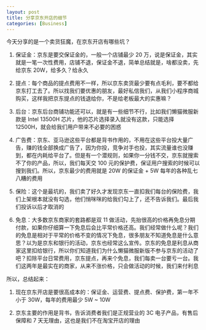 ```yaml
---
layout: post
title: 分享京东开店的细节
categories: [Business]
---
```


今天分享的是一个卖货狂魔，在京东开店有哪些坑？

1. 保证金：京东是要交保证金的，一般一个店铺最少 20 万，说是保证金，其实就是一笔一次性费用，店铺不退，保证金不退，简单总结就是，啥都没卖，先给京东 20W，给多久？给永久

2. 提点：每个商品的提点费用不一样，所以京东卖货最少要有点毛利，要不都给京东打工去了。所以找我们要优惠的朋友，最好私信我们，从我们小程序商城购买，这样我把京东提点的钱退给你，不是给老板最大的实惠嘛？

3. 后台：京东后台商铺功能还可以，就是有一些细节不行，比如我们懒猫微服新款是 Intel 13500H 芯片，他的芯片选择录入就没有这款，只能选择 12500H，就会给我们用户带来不必要的困惑

4. 广告费：京东、亚马逊这些平台都是背书作用的，不用在这些平台投大量广告，赚的钱全部换成广告了，因为你投，竞争对手也投，其实流量谁也没赚到，都在内耗给平台了。但是有一个潜规则，如果你一分钱不交，京东就搜索不了你的产品，所以，我们每天交 100 元的保护费，保证用户搜索的时候可以搜到我们。所以，京东最少的费用就是 20W 的保证金 + 5W 每年的各种乱七八糟的费用

5. 保险：这个是最坑的，我们卖了好久才发现京东一直扣我们每台的保险费，我们上架根本就没有勾选，他们悄咪咪的给我们勾上了，还不告诉我们。最后我们投诉以后才取消的

6. 免息：大多数京东商家的套路都是双 11 做活动，先抬很高的价格再免息分期付款，如果你仔细算一下免息后会比平常价格还高。我们经常做什么呢？我们的免息是相对于平常的价格不变的情况下免息，很多朋友不知道免息是什么意思？以为是京东和银行的活动，京东也经常这么宣传。京东的免息是利息从商家这里扣给银行，所以你们知道我们为什么懒猫微服新版不参与京东的活动了吧？扣除平台日常费用，京东提点，再来个免息，我们每卖一台要亏一台。我们这两年是最实在的商家，从来不涨价格，只会做活动的时候，我们来付利息

所以，总结起来：
1. 现在京东开店是要很高成本的：保证金、运营费、提点费、保护费，第一年不小于 30W，每年的费用最少 5W ~ 10W

2. 京东主要的作用是背书，告诉消费者我们是正规营业的 3C 电子产品，有售后保障和 7 天无理由，这也是我们不在淘宝开店的理由
